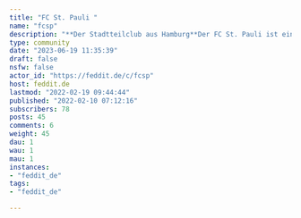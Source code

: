 ```yaml
---
title: "FC St. Pauli " 
name: "fcsp"
description: "**Der Stadtteilclub aus Hamburg**Der FC St. Pauli ist ein Verein mit vielen tollen Sportangeboten und engagiert sich auch vorbildlcih in politischen Bereichen.**In dieser Community geht es jedoch ausschliesslich um Fussball. Daher bitte Beiträge die nichts mit Fussball zu tun haben, in anderen Communities unterbringen**Die Nettiquette, sowie die Regeln der Instanz feddit.de gelten auch in dieser Community. Diese Regeln sind auf der Hauptseite einsehbar. Vielen Dank für deren Beachtung. **___**"
type: community
date: "2023-06-19 11:35:39"
draft: false
nsfw: false
actor_id: "https://feddit.de/c/fcsp"
host: feddit.de
lastmod: "2022-02-19 09:44:44"
published: "2022-02-10 07:12:16"
subscribers: 78
posts: 45
comments: 6
weight: 45
dau: 1
wau: 1
mau: 1
instances:
- "feddit_de"
tags: 
- "feddit_de"

---
```

